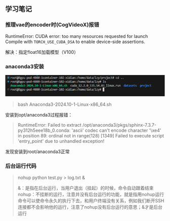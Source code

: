 ## 学习笔记

### 推理vae的encoder时(CogVideoX)报错	
RuntimeError: CUDA error: too many resources requested for launch
Compile with `TORCH_USE_CUDA_DSA` to enable device-side assertions.

解决：指定float16加载模型（V100）


### anaconda3安装
![输入图片说明](/imgs/2024-11-26/q8NM1SYwIBQ1gY8w.png)
>bash Anaconda3-2024.10-1-Linux-x86_64.sh

安装到opt/anaconda3过程报错：
>RuntimeError: Failed to extract /opt/anaconda3/pkgs/sphinx-7.3.7-py312h5eee18b_0.conda: 'ascii' codec can't encode character '\xe4' in position 89: ordinal not in range(128)
[1349] Failed to execute script 'entry_point' due to unhandled exception!

发现安装到root/anaconda3正常

### 后台运行代码
> nohup python test.py > log.txt &
>
>&：是指在后台运行，当用户退出（挂起）的时候，命令自动跟着结束
>nohup：不挂断的运行，注意并没有后台运行的功能，就是指用nohup运行命令可以使命令永久的执行下去，和用户终端没有关系，例如我们断开SSH连接都不会影响他的运行，注意了nohup没有后台运行的意思；&才是后台运行
<!--stackedit_data:
eyJoaXN0b3J5IjpbLTE3NjQ5NDM2OTMsMTAxNzU4MTg5LDEyND
A3MTgxNDcsLTE2MDk1OTU3MTFdfQ==
-->